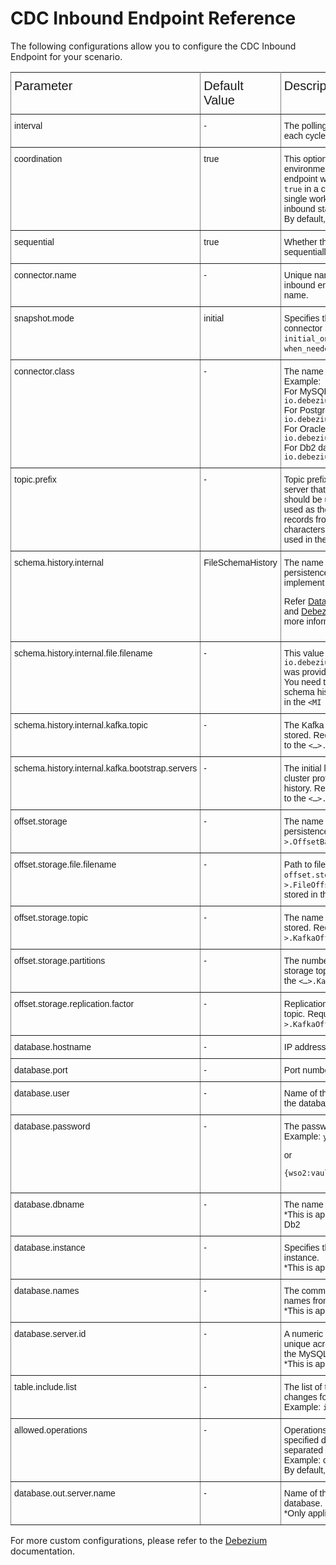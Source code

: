 # CDC Inbound Endpoint Reference

The following configurations allow you to configure the CDC Inbound Endpoint for your scenario. 

<style type="text/css">
.tg  {border-collapse:collapse;border-spacing:0;}
.tg td{font-family:Arial, sans-serif;font-size:14px;padding:10px 5px;border-style:solid;border-width:1px;overflow:hidden;word-break:normal;border-color:black;}
.tg th{font-family:Arial, sans-serif;font-size:20px;font-weight:normal;padding:10px 5px;border-style:solid;border-width:1px;overflow:hidden;word-break:normal;border-color:black;}
.tg .tg-0pky{border-color:inherit;text-align:left;vertical-align:top}
</style>
<table class="tg">
  <tr>
    <th class="tg-0pky">Parameter</th>
    <th class="tg-0pky">Default Value</th>
    <th class="tg-0pky">Description</th>
  </tr>
  <tr>
    <td class="tg-0pky">interval</td>
    <td class="tg-0pky">-</td>
    <td class="tg-0pky">The polling interval for the inbound endpoint to execute each cycle. This value is set in milliseconds.</td>
  </tr>
  <tr>
    <td class="tg-0pky">coordination</td>
    <td class="tg-0pky">true</td>
    <td class="tg-0pky">This optional property is only applicable in a cluster environment. In a clustered environment, an inbound endpoint will only be executed in worker nodes. If set to <code>true</code> in a cluster setup, this will run the inbound only in a single worker node. Once the running worker is down, the inbound starts on another available worker in the cluster. By default, coordination is enabled.</td>
  </tr>
  <tr>
    <td class="tg-0pky">sequential</td>
    <td class="tg-0pky">true</td>
    <td class="tg-0pky">Whether the messages need to be polled and injected sequentially or not. By default, this is set to <code>true</code>.</td>
  </tr>
  <tr>
    <td class="tg-0pky">connector.name</td>
    <td class="tg-0pky">-</td>
    <td class="tg-0pky">Unique name for the connector. If not present, the inbound endpoint name is considered as the connector name. </td>
  </tr>
  <tr>
    <td class="tg-0pky">snapshot.mode</td>
    <td class="tg-0pky">initial</td>
    <td class="tg-0pky">Specifies the criteria for running a snapshot when the connector starts. Possible settings are: <code>always</code>, <code>initial</code>, <code>initial_only</code>, <code>schema_only</code>, <code>no_data</code>, <code>recovery</code>, <code>when_needed</code>, <code>configuration_based</code>, and <code>custom</code>.</td>
  </tr>
  <tr>
    <td class="tg-0pky">connector.class</td>
    <td class="tg-0pky">-</td>
    <td class="tg-0pky">The name of the Java class for the connector.<br>
Example: <br>
For MySQL database, <code>io.debezium.connector.mysql.MySqlConnector</code><br>
For PostgreSQL database, <code>io.debezium.connector.postgresql.PostgresConnector</code><br>
For Oracle database, <code>io.debezium.connector.oracle.OracleConnector</code><br>
For Db2 database, <code>io.debezium.connector.db2.Db2Connector</code></td>
  </tr>
  <tr>
    <td class="tg-0pky">topic.prefix</td>
    <td class="tg-0pky">-</td>
    <td class="tg-0pky">Topic prefix that provides a namespace for the database server that you want Debezium to capture. The prefix should be unique across all other connectors since it is used as the prefix for all Kafka topic names that receive records from this connector. Only alphanumeric characters, hyphens, dots, and underscores must be used in the database server logical name.</td>
  </tr>
  <tr>
    <td class="tg-0pky">schema.history.internal</td>
    <td class="tg-0pky">FileSchemaHistory</td>
    <td class="tg-0pky">The name of the Java class that is responsible for the persistence of the database schema history. It must implement <code><…>.SchemaHistory</code> interface.<br>

Refer <a href="https://debezium.io/documentation/reference/stable/development/engine.html#database-history-properties">Database schema history properties</a> documentation and <a href="https://debezium.io/documentation/reference/stable/operations/debezium-server.html#debezium-source-configuration-properties">Debezium source configuration</a> documentation for more information.</td>
  </tr>
  <tr>
    <td class="tg-0pky">schema.history.internal.file.filename</td>
    <td class="tg-0pky">-</td>
    <td class="tg-0pky">This value is required only if <code>io.debezium.storage.file.history.FileSchemaHistory</code> was provided for the <code>schema.history.internal</code> value. You need to specify the path to a file where the database schema history is stored.
By default, the file will be stored in the <code>&lt;MI Home&gt;/cdc/schemaHistory</code> directory.</td>
  </tr>
  <tr>
    <td class="tg-0pky">schema.history.internal.kafka.topic</td>
    <td class="tg-0pky">-</td>
    <td class="tg-0pky">The Kafka topic where the database schema history is stored.
Required when <code>schema.history.internal</code> is set to the <code><…>.KafkaSchemaHistory</code>.</td>
  </tr>
  <tr>
    <td class="tg-0pky">schema.history.internal.kafka.bootstrap.servers</td>
    <td class="tg-0pky">-</td>
    <td class="tg-0pky">The initial list of Kafka cluster servers to connect to. The cluster provides the topic to store the database schema history.
Required when <code>schema.history.internal</code> is set to the <code><…​>.KafkaSchemaHistory</code>.</td>
  </tr>
  <tr>
    <td class="tg-0pky">offset.storage</td>
    <td class="tg-0pky">-</td>
    <td class="tg-0pky">The name of the Java class that is responsible for the persistence of connector offsets. It must implement <code><…>.OffsetBackingStore</code> interface.</td>
  </tr>
  <tr>
    <td class="tg-0pky">offset.storage.file.filename</td>
    <td class="tg-0pky">-</td>
    <td class="tg-0pky">Path to file where offsets are to be stored. Required when <code>offset.storage</code> is set to the <code><…>.FileOffsetBackingStore</code>.
By default, the file will be stored in the <code>&lt;MI Home&gt;/cdc/offsetStorage</code> directory.</td>
  </tr>
  <tr>
    <td class="tg-0pky">offset.storage.topic</td>
    <td class="tg-0pky">-</td>
    <td class="tg-0pky">The name of the Kafka topic where offsets are to be stored. Required when <code>offset.storage</code> is set to the <code><…​>.KafkaOffsetBackingStore</code>.</td>
  </tr>
  <tr>
    <td class="tg-0pky">offset.storage.partitions</td>
    <td class="tg-0pky">-</td>
    <td class="tg-0pky">The number of partitions used when creating the offset storage topic. Required when <code>offset.storage</code> is set to the <code><…​>.KafkaOffsetBackingStore</code>.</td>
  </tr>
  <tr>
    <td class="tg-0pky">offset.storage.replication.factor</td>
    <td class="tg-0pky">-</td>
    <td class="tg-0pky">Replication factor used when creating the offset storage topic. Required when <code>offset.storage</code> is set to the <code><…​>.KafkaOffsetBackingStore</code>.</td>
  </tr>
  <tr>
    <td class="tg-0pky">database.hostname</td>
    <td class="tg-0pky">-</td>
    <td class="tg-0pky">IP address or hostname of the database server</td>
  </tr>
  <tr>
    <td class="tg-0pky">database.port</td>
    <td class="tg-0pky">-</td>
    <td class="tg-0pky">Port number (Integer) of the database server</td>
  </tr>
  <tr>
    <td class="tg-0pky">database.user</td>
    <td class="tg-0pky">-</td>
    <td class="tg-0pky">Name of the database user to use when connecting to the database server.</td>
  </tr>
  <tr>
    <td class="tg-0pky">database.password</td>
    <td class="tg-0pky">-</td>
    <td class="tg-0pky">The password to connect to the database.<br>
Example: <code><parameter name="database.password">your_password</parameter></code>

or

<code><parameter name="database.password">{wso2:vault-lookup(password_alias')}</parameter></code></td>
  </tr>
  <tr>
    <td class="tg-0pky">database.dbname</td>
    <td class="tg-0pky">-</td>
    <td class="tg-0pky">The name of the database that needs to be listened to.<br>
*This is applicable only for MySQL, Postgres, Oracle, and Db2</td>
  </tr>
  <tr>
    <td class="tg-0pky">database.instance</td>
    <td class="tg-0pky">-</td>
    <td class="tg-0pky">Specifies the instance name of the SQL Server named instance.<br>
*This is applicable only for SQL Server</td>
  </tr>
  <tr>
    <td class="tg-0pky">database.names</td>
    <td class="tg-0pky">-</td>
    <td class="tg-0pky">The comma-separated list of the SQL Server database names from which to stream the changes.<br>
*This is applicable only for SQL Server</td>
  </tr>
  <tr>
    <td class="tg-0pky">database.server.id</td>
    <td class="tg-0pky">-</td>
    <td class="tg-0pky">A numeric ID of this database client, which must be unique across all currently running database processes in the MySQL cluster.<br>
*This is applicable only for MySQL</td>
  </tr>
  <tr>
    <td class="tg-0pky">table.include.list</td>
    <td class="tg-0pky">-</td>
    <td class="tg-0pky">The list of tables from the selected database that the changes for them need to be captured.<br>
Example: <code><parameter name="table.include.list">inventory.products</parameter></code></td>
  </tr>
  <tr>
    <td class="tg-0pky">allowed.operations</td>
    <td class="tg-0pky">-</td>
    <td class="tg-0pky">Operations that the user needs to listen to, in the specified database tables.
Should provide comma-separated values for create/update/delete/truncate.<br>
Example: create, update, delete<br>
By default, truncate operations are skipped.</td>
  </tr>
  <tr>
    <td class="tg-0pky">database.out.server.name</td>
    <td class="tg-0pky">-</td>
    <td class="tg-0pky">Name of the XStream outbound server configured in the database.<br>
*Only applicable if you are using Oracle database.</td>
  </tr>
</table>

For more custom configurations, please refer to the [Debezium](https://debezium.io/documentation/reference/stable/index.html) documentation.
